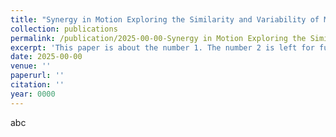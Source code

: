 ```yaml
---
title: "Synergy in Motion Exploring the Similarity and Variability of Muscle Synergy Patterns in Healthy Individuals"
collection: publications
permalink: /publication/2025-00-00-Synergy in Motion Exploring the Similarity and Variability of Muscle Synergy Patterns in Healthy Individuals
excerpt: 'This paper is about the number 1. The number 2 is left for future work.'
date: 2025-00-00
venue: ''
paperurl: ''
citation: ''
year: 0000
---
```


abc

